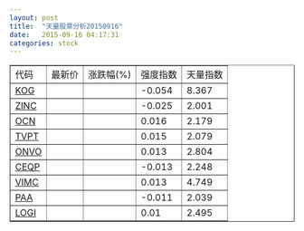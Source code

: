 ```yaml
---
layout: post
title:  "天量股票分析20150916"
date:   2015-09-16 04:17:31
categories: stock
---
```

<script type="text/javascript">
var stockList = []
stockList.push('gb_kog');
stockList.push('gb_zinc');
stockList.push('gb_ocn');
stockList.push('gb_tvpt');
stockList.push('gb_onvo');
stockList.push('gb_ceqp');
stockList.push('gb_vimc');
stockList.push('gb_paa');
stockList.push('gb_logi');
</script>

<table border="1">
 <tr>
  <td>代码</td>
  <td>最新价</td>
  <td>涨跌幅(%)</td>
 <td>强度指数</td>
 <td>天量指数</td>
</tr>
  <tr id="kog"><td><a href="http://stock.finance.sina.com.cn/usstock/quotes/KOG.html" target="_blank">KOG</a></td><td></td><td></td><td>-0.054</td><td>8.367</td></tr>
  <tr id="zinc"><td><a href="http://stock.finance.sina.com.cn/usstock/quotes/ZINC.html" target="_blank">ZINC</a></td><td></td><td></td><td>-0.025</td><td>2.001</td></tr>
  <tr id="ocn"><td><a href="http://stock.finance.sina.com.cn/usstock/quotes/OCN.html" target="_blank">OCN</a></td><td></td><td></td><td>0.016</td><td>2.179</td></tr>
  <tr id="tvpt"><td><a href="http://stock.finance.sina.com.cn/usstock/quotes/TVPT.html" target="_blank">TVPT</a></td><td></td><td></td><td>0.015</td><td>2.079</td></tr>
  <tr id="onvo"><td><a href="http://stock.finance.sina.com.cn/usstock/quotes/ONVO.html" target="_blank">ONVO</a></td><td></td><td></td><td>0.013</td><td>2.804</td></tr>
  <tr id="ceqp"><td><a href="http://stock.finance.sina.com.cn/usstock/quotes/CEQP.html" target="_blank">CEQP</a></td><td></td><td></td><td>-0.013</td><td>2.248</td></tr>
  <tr id="vimc"><td><a href="http://stock.finance.sina.com.cn/usstock/quotes/VIMC.html" target="_blank">VIMC</a></td><td></td><td></td><td>0.013</td><td>4.749</td></tr>
  <tr id="paa"><td><a href="http://stock.finance.sina.com.cn/usstock/quotes/PAA.html" target="_blank">PAA</a></td><td></td><td></td><td>-0.011</td><td>2.039</td></tr>
  <tr id="logi"><td><a href="http://stock.finance.sina.com.cn/usstock/quotes/LOGI.html" target="_blank">LOGI</a></td><td></td><td></td><td>0.01</td><td>2.495</td></tr>
</table>
